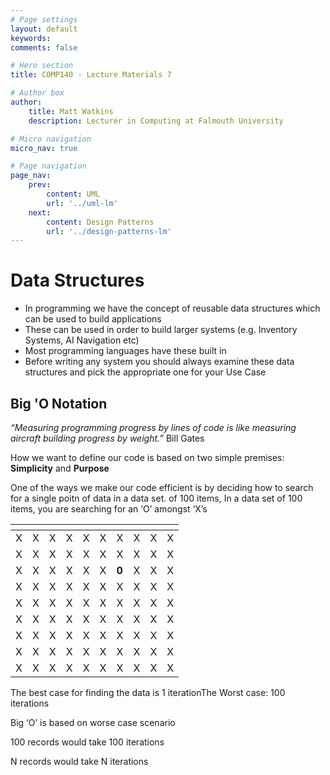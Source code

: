 ```yaml
---
# Page settings
layout: default
keywords:
comments: false

# Hero section
title: COMP140 - Lecture Materials 7

# Author box
author:
    title: Matt Watkins
    description: Lecturer in Computing at Falmouth University

# Micro navigation
micro_nav: true

# Page navigation
page_nav:
    prev:
        content: UML
        url: '../uml-lm'
    next:
        content: Design Patterns
        url: '../design-patterns-lm'
---
```


# Data Structures

-   In programming we have the concept of reusable data structures which can be used to build applications
-   These can be used in order to build larger systems (e.g. Inventory Systems, AI Navigation etc)
-   Most programming languages have these built in
-   Before writing any system you should always examine these data structures and pick the appropriate one for your Use Case

## Big 'O Notation

*“Measuring programming progress by lines of code is like measuring aircraft building progress by weight.”*
Bill Gates

How we want to define our code is based on two simple premises: **Simplicity** and **Purpose**

One of the ways we make our code efficient is by deciding how to search for a single poitn of data in a data set. of 100 items, In a data set of 100 items, you are searching for an ‘O’ amongst ‘X’s

| <!-- -->  | <!-- --> | <!-- --> | <!-- --> | <!-- --> | <!-- --> | <!-- --> | <!-- --> | <!-- --> | <!-- --> |
|---|:-:|---|---|---|---|---|---|---|---|
| X | X | X | X | X | X | X | X | X | X |
| X | X | X | X | X | X | X | X | X | X |
| X | X | X | X | X | X | **0** | X | X | X |
| X | X | X | X | X | X | X | X | X | X |
| X | X | X | X | X | X | X | X | X | X |
| X | X | X | X | X | X | X | X | X | X |
| X | X | X | X | X | X | X | X | X | X |
| X | X | X | X | X | X | X | X | X | X |
| X | X | X | X | X | X | X | X | X | X |

The best case for finding the data is 1 iterationThe Worst case: 100 iterations

Big ‘O’ is based on worse case scenario

100 records would take 100 iterations

N records would take N iterations

<!--stackedit_data:
eyJoaXN0b3J5IjpbMjM5MzMwNTA1LC03MzQ3NTg2MjksLTMxNT
c3MDMwMCwxNzQ3MTUyMTM0LDU4OTAzNzI5OF19
-->